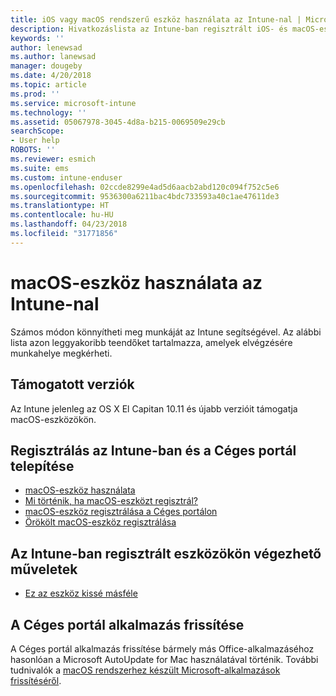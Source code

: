 ```yaml
---
title: iOS vagy macOS rendszerű eszköz használata az Intune-nal | Microsoft Docs
description: Hivatkozáslista az Intune-ban regisztrált iOS- és macOS-eszközökön elvégezhető feladatokhoz
keywords: ''
author: lenewsad
ms.author: lanewsad
manager: dougeby
ms.date: 4/20/2018
ms.topic: article
ms.prod: ''
ms.service: microsoft-intune
ms.technology: ''
ms.assetid: 05067978-3045-4d8a-b215-0069509e29cb
searchScope:
- User help
ROBOTS: ''
ms.reviewer: esmich
ms.suite: ems
ms.custom: intune-enduser
ms.openlocfilehash: 02ccde8299e4ad5d6aacb2abd120c094f752c5e6
ms.sourcegitcommit: 9536300a6211bac4bdc733593a40c1ae47611de3
ms.translationtype: HT
ms.contentlocale: hu-HU
ms.lasthandoff: 04/23/2018
ms.locfileid: "31771856"
---
```

# <a name="using-your-macos-device-with-intune"></a>macOS-eszköz használata az Intune-nal

Számos módon könnyítheti meg munkáját az Intune segítségével. Az alábbi lista azon leggyakoribb teendőket tartalmazza, amelyek elvégzésére munkahelye megkérheti.

## <a name="supported-versions"></a>Támogatott verziók

Az Intune jelenleg az OS X El Capitan 10.11 és újabb verzióit támogatja macOS-eszközökön.

## <a name="enrolling-into-intune-and-installing-the-company-portal"></a>Regisztrálás az Intune-ban és a Céges portál telepítése

- [macOS-eszköz használata](using-your-macos-device-with-intune.md)
- [Mi történik, ha macOS-eszközt regisztrál?](what-happens-if-you-install-the-company-portal-app-and-enroll-your-device-in-intune-macos.md)
- [macOS-eszköz regisztrálása a Céges portálon](enroll-your-device-in-intune-macos-cp.md)
- [Örökölt macOS-eszköz regisztrálása](enroll-your-device-in-intune-macos-legacy.md)


## <a name="things-you-can-do-when-your-device-is-enrolled-in-intune"></a>Az Intune-ban regisztrált eszközökön végezhető műveletek

- [Ez az eszköz kissé másféle](device-little-different-jamf.md)

## <a name="updating-the-company-portal-app"></a>A Céges portál alkalmazás frissítése

A Céges portál alkalmazás frissítése bármely más Office-alkalmazáséhoz hasonlóan a Microsoft AutoUpdate for Mac használatával történik. További tudnivalók a [macOS rendszerhez készült Microsoft-alkalmazások frissítéséről](https://support.office.com/article/Check-for-Office-for-Mac-updates-automatically-bfd1e497-c24d-4754-92ab-910a4074d7c1).
